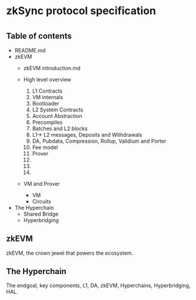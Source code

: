 # zkSync protocol specification
# 

## Table of contents
- README.md
- zkEVM
    - zkEVM introduction.md
    - High level overview
        1. L1 Contracts
        1. VM internals
        1. Bootloader
        2. L2 System Contracts
        4. Account Abstraction
        5. Precompiles
        3. Batches and L2 blocks
        5. L1-> L2 messages, Deposits and Withdrawals
        4. DA, Pubdata, Compression, Rollup, Validium and Porter
        6. Fee model
        1. Prover
        1.
        1.
        1.

    - VM and Prover
        - VM
        - Circuits
- The Hyperchain
    - Shared Bridge
    - Hyperbridging

## zkEVM

zkEVM, the crown jewel that powers the ecosystem.

## The Hyperchain

The endgoal, key components, L1, DA, zkEVM, Hyperchains, Hyperbridging, HAL. 

